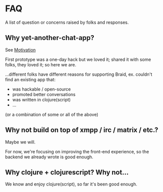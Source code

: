 # FAQ

A list of question or concerns raised by folks and responses.

## Why yet-another-chat-app?

See [Motivation](https://github.com/braidchat/meta/wiki/Motivation)

First prototype was a one-day hack but we loved it; shared it with some folks, they loved it; so here we are.

...different folks have different reasons for supporting Braid, ex. couldn't find an existing app that:

 - was hackable / open-source
 - promoted better conversations
 - was written in clojure(script)
 - ...

(or a combination of some or all of the above)

## Why not build on top of xmpp / irc / matrix / etc.?

Maybe we will.

For now, we're focusing on improving the front-end experience, so the backend we already wrote is good enough.

## Why clojure + clojurescript? Why not...

We know and enjoy clojure(script), so far it's been good enough.

